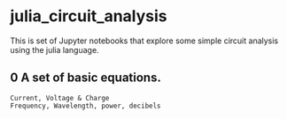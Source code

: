 # julia_circuit_analysis
This is set of Jupyter notebooks that explore some simple circuit analysis using the julia language. 

## 0 A set of basic equations.
    Current, Voltage & Charge
    Frequency, Wavelength, power, decibels
    
    
